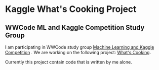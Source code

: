 Kaggle What's Cooking Project
=============================
WWCode ML and Kaggle Competition Study Group
--------------------------------------------

I  am participating in WWCode study group [Machine Learning and Kaggle Competition](http://www.meetup.com/Women-Who-Code-Silicon-Valley/events/230636371/) . We are working on the following project: [What's Cooking](https://www.kaggle.com/c/whats-cooking). 

Currently this project contain code that is written by me alone.
